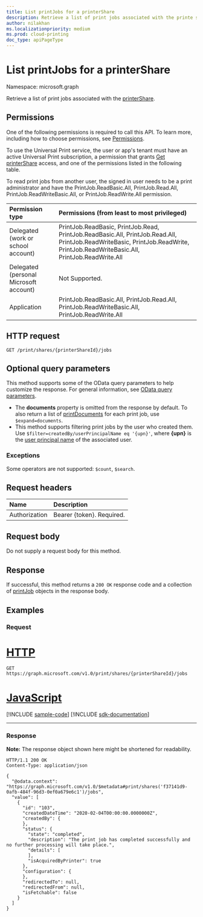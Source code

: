 ```yaml
---
title: List printJobs for a printerShare
description: Retrieve a list of print jobs associated with the printe share.
author: nilakhan
ms.localizationpriority: medium
ms.prod: cloud-printing
doc_type: apiPageType
---
```


# List printJobs for a printerShare
Namespace: microsoft.graph

Retrieve a list of print jobs associated with the [printerShare](../resources/printershare.md).

## Permissions
One of the following permissions is required to call this API. To learn more, including how to choose permissions, see [Permissions](/graph/permissions-reference).

To use the Universal Print service, the user or app's tenant must have an active Universal Print subscription, a permission that grants [Get printerShare](printershare-get.md) access, and one of the permissions listed in the following table.

To read print jobs from another user, the signed in user needs to be a print administrator and have the PrintJob.ReadBasic.All, PrintJob.Read.All, PrintJob.ReadWriteBasic.All, or PrintJob.ReadWrite.All permission.

|Permission type | Permissions (from least to most privileged) |
|:---------------|:--------------------------------------------|
|Delegated (work or school account)| PrintJob.ReadBasic, PrintJob.Read, PrintJob.ReadBasic.All, PrintJob.Read.All, PrintJob.ReadWriteBasic, PrintJob.ReadWrite, PrintJob.ReadWriteBasic.All, PrintJob.ReadWrite.All |
|Delegated (personal Microsoft account)|Not Supported.|
|Application| PrintJob.ReadBasic.All, PrintJob.Read.All, PrintJob.ReadWriteBasic.All, PrintJob.ReadWrite.All |

## HTTP request

<!-- {
  "blockType": "ignored"
}
-->
``` http
GET /print/shares/{printerShareId}/jobs
```

## Optional query parameters
This method supports some of the OData query parameters to help customize the response. For general information, see [OData query parameters](/graph/query-parameters).

* The **documents** property is omitted from the response by default. To also return a list of [printDocuments](../resources/printdocument.md) for each print job, use `$expand=documents`.
* This method supports filtering print jobs by the user who created them. Use `$filter=createdBy/userPrincipalName eq '{upn}'`, where **{upn}** is the [user principal name](/azure/active-directory/hybrid/plan-connect-userprincipalname#what-is-userprincipalname) of the associated user.

### Exceptions
Some operators are not supported: `$count`, `$search`.

## Request headers
|Name|Description|
|:---|:---|
|Authorization|Bearer {token}. Required.|

## Request body
Do not supply a request body for this method.

## Response

If successful, this method returns a `200 OK` response code and a collection of [printJob](../resources/printjob.md) objects in the response body.

## Examples

### Request

# [HTTP](#tab/http)
<!-- {
  "blockType": "request",
  "name": "list_printjob_2"
}
-->
``` http
GET https://graph.microsoft.com/v1.0/print/shares/{printerShareId}/jobs
```

# [JavaScript](#tab/javascript)
[!INCLUDE [sample-code](../includes/snippets/javascript/list-printjob-2-javascript-snippets.md)]
[!INCLUDE [sdk-documentation](../includes/snippets/snippets-sdk-documentation-link.md)]

---

### Response
**Note:** The response object shown here might be shortened for readability.
<!-- {
  "blockType": "response",
  "truncated": true,
  "@odata.type": "Collection(microsoft.graph.printJob)"
}
-->
``` http
HTTP/1.1 200 OK
Content-Type: application/json

{
  "@odata.context": "https://graph.microsoft.com/v1.0/$metadata#print/shares('f37141d9-0afb-484f-96d3-0ef0a679e6c1')/jobs",
  "value": [
    {
      "id": "103",
      "createdDateTime": "2020-02-04T00:00:00.0000000Z",
      "createdBy": {        
      },
      "status": {
        "state": "completed",
        "description": "The print job has completed successfully and no further processing will take place.",
        "details": [          
        ],
        "isAcquiredByPrinter": true
      },
      "configuration": {        
      },
      "redirectedTo": null,
      "redirectedFrom": null,
      "isFetchable": false
    }
  ]
}
```

